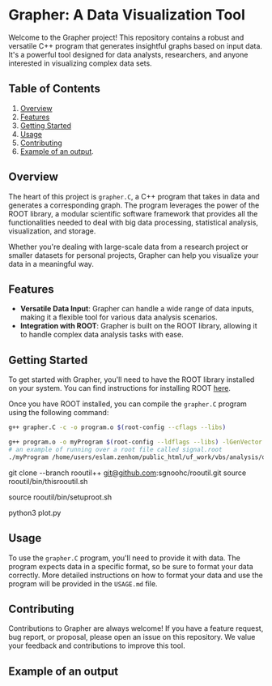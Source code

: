
# Grapher: A Data Visualization Tool

Welcome to the Grapher project! This repository contains a robust and versatile C++ program that generates insightful graphs based on input data. It's a powerful tool designed for data analysts, researchers, and anyone interested in visualizing complex data sets.

## Table of Contents

1. [Overview](#overview)
2. [Features](#features)
3. [Getting Started](#getting-started)
4. [Usage](#usage)
5. [Contributing](#contributing)
6. [Example of an output](#Example-of-an-output).


## Overview

The heart of this project is `grapher.C`, a C++ program that takes in data and generates a corresponding graph. The program leverages the power of the ROOT library, a modular scientific software framework that provides all the functionalities needed to deal with big data processing, statistical analysis, visualization, and storage. 

Whether you're dealing with large-scale data from a research project or smaller datasets for personal projects, Grapher can help you visualize your data in a meaningful way.

## Features

- **Versatile Data Input**: Grapher can handle a wide range of data inputs, making it a flexible tool for various data analysis scenarios.
- **Integration with ROOT**: Grapher is built on the ROOT library, allowing it to handle complex data analysis tasks with ease.

## Getting Started

To get started with Grapher, you'll need to have the ROOT library installed on your system. You can find instructions for installing ROOT [here](https://root.cern/install/).

Once you have ROOT installed, you can compile the `grapher.C` program using the following command:

```bash
g++ grapher.C -c -o program.o $(root-config --cflags --libs)  

g++ program.o -o myProgram $(root-config --ldflags --libs) -lGenVector  
# an example of running over a root file called signal.root
./myProgram /home/users/eslam.zenhom/public_html/uf_work/vbs/analysis/output output.root signal.root 

```
git clone --branch rooutil++ git@github.com:sgnoohc/rooutil.git
source rooutil/bin/thisrooutil.sh 

source rooutil/bin/setuproot.sh 

python3 plot.py 

## Usage

To use the `grapher.C` program, you'll need to provide it with data. The program expects data in a specific format, so be sure to format your data correctly. More detailed instructions on how to format your data and use the program will be provided in the `USAGE.md` file.

## Contributing

Contributions to Grapher are always welcome! If you have a feature request, bug report, or proposal, please open an issue on this repository. We value your feedback and contributions to improve this tool.

## Example of an output



